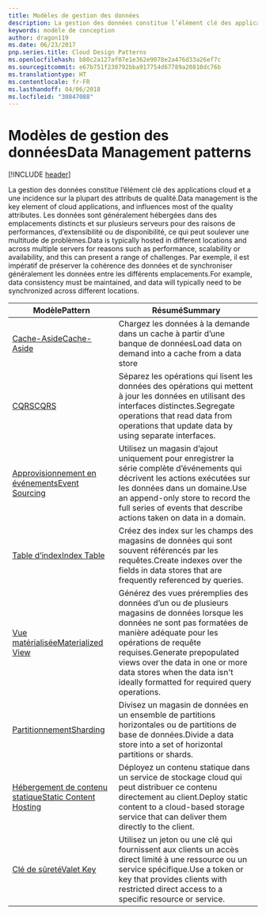 ```yaml
---
title: Modèles de gestion des données
description: La gestion des données constitue l’élément clé des applications cloud et a une incidence sur la plupart des attributs de qualité. Les données sont généralement hébergées dans des emplacements distincts et sur plusieurs serveurs pour des raisons de performances, d’extensibilité ou de disponibilité, ce qui peut soulever une multitude de problèmes. Par exemple, il est impératif de préserver la cohérence des données et de synchroniser généralement les données entre les différents emplacements.
keywords: modèle de conception
author: dragon119
ms.date: 06/23/2017
pnp.series.title: Cloud Design Patterns
ms.openlocfilehash: b80c2a127af07e1e362e9078e2a476d33a26ef7c
ms.sourcegitcommit: e67b751f230792bba917754d67789a20810dc76b
ms.translationtype: HT
ms.contentlocale: fr-FR
ms.lasthandoff: 04/06/2018
ms.locfileid: "30847088"
---
```

# <a name="data-management-patterns"></a><span data-ttu-id="65818-106">Modèles de gestion des données</span><span class="sxs-lookup"><span data-stu-id="65818-106">Data Management patterns</span></span>

[!INCLUDE [header](../../_includes/header.md)]

<span data-ttu-id="65818-107">La gestion des données constitue l’élément clé des applications cloud et a une incidence sur la plupart des attributs de qualité.</span><span class="sxs-lookup"><span data-stu-id="65818-107">Data management is the key element of cloud applications, and influences most of the quality attributes.</span></span> <span data-ttu-id="65818-108">Les données sont généralement hébergées dans des emplacements distincts et sur plusieurs serveurs pour des raisons de performances, d’extensibilité ou de disponibilité, ce qui peut soulever une multitude de problèmes.</span><span class="sxs-lookup"><span data-stu-id="65818-108">Data is typically hosted in different locations and across multiple servers for reasons such as performance, scalability or availability, and this can present a range of challenges.</span></span> <span data-ttu-id="65818-109">Par exemple, il est impératif de préserver la cohérence des données et de synchroniser généralement les données entre les différents emplacements.</span><span class="sxs-lookup"><span data-stu-id="65818-109">For example, data consistency must be maintained, and data will typically need to be synchronized across different locations.</span></span>


|                        <span data-ttu-id="65818-110">Modèle</span><span class="sxs-lookup"><span data-stu-id="65818-110">Pattern</span></span>                         |                                                                  <span data-ttu-id="65818-111">Résumé</span><span class="sxs-lookup"><span data-stu-id="65818-111">Summary</span></span>                                                                  |
|--------------------------------------------------------|-------------------------------------------------------------------------------------------------------------------------------------------|
|            [<span data-ttu-id="65818-112">Cache-Aside</span><span class="sxs-lookup"><span data-stu-id="65818-112">Cache-Aside</span></span>](../cache-aside.md)            |                                            <span data-ttu-id="65818-113">Chargez les données à la demande dans un cache à partir d’une banque de données</span><span class="sxs-lookup"><span data-stu-id="65818-113">Load data on demand into a cache from a data store</span></span>                                             |
|                   [<span data-ttu-id="65818-114">CQRS</span><span class="sxs-lookup"><span data-stu-id="65818-114">CQRS</span></span>](../cqrs.md)                   |                    <span data-ttu-id="65818-115">Séparez les opérations qui lisent les données des opérations qui mettent à jour les données en utilisant des interfaces distinctes.</span><span class="sxs-lookup"><span data-stu-id="65818-115">Segregate operations that read data from operations that update data by using separate interfaces.</span></span>                     |
|         [<span data-ttu-id="65818-116">Approvisionnement en événements</span><span class="sxs-lookup"><span data-stu-id="65818-116">Event Sourcing</span></span>](../event-sourcing.md)         |               <span data-ttu-id="65818-117">Utilisez un magasin d’ajout uniquement pour enregistrer la série complète d’événements qui décrivent les actions exécutées sur les données dans un domaine.</span><span class="sxs-lookup"><span data-stu-id="65818-117">Use an append-only store to record the full series of events that describe actions taken on data in a domain.</span></span>               |
|            [<span data-ttu-id="65818-118">Table d’index</span><span class="sxs-lookup"><span data-stu-id="65818-118">Index Table</span></span>](../index-table.md)            |                         <span data-ttu-id="65818-119">Créez des index sur les champs des magasins de données qui sont souvent référencés par les requêtes.</span><span class="sxs-lookup"><span data-stu-id="65818-119">Create indexes over the fields in data stores that are frequently referenced by queries.</span></span>                          |
|      [<span data-ttu-id="65818-120">Vue matérialisée</span><span class="sxs-lookup"><span data-stu-id="65818-120">Materialized View</span></span>](../materialized-view.md)      | <span data-ttu-id="65818-121">Générez des vues préremplies des données d’un ou de plusieurs magasins de données lorsque les données ne sont pas formatées de manière adéquate pour les opérations de requête requises.</span><span class="sxs-lookup"><span data-stu-id="65818-121">Generate prepopulated views over the data in one or more data stores when the data isn't ideally formatted for required query operations.</span></span> |
|               [<span data-ttu-id="65818-122">Partitionnement</span><span class="sxs-lookup"><span data-stu-id="65818-122">Sharding</span></span>](../sharding.md)               |                                    <span data-ttu-id="65818-123">Divisez un magasin de données en un ensemble de partitions horizontales ou de partitions de base de données.</span><span class="sxs-lookup"><span data-stu-id="65818-123">Divide a data store into a set of horizontal partitions or shards.</span></span>                                     |
| [<span data-ttu-id="65818-124">Hébergement de contenu statique</span><span class="sxs-lookup"><span data-stu-id="65818-124">Static Content Hosting</span></span>](../static-content-hosting.md) |                   <span data-ttu-id="65818-125">Déployez un contenu statique dans un service de stockage cloud qui peut distribuer ce contenu directement au client.</span><span class="sxs-lookup"><span data-stu-id="65818-125">Deploy static content to a cloud-based storage service that can deliver them directly to the client.</span></span>                    |
|              [<span data-ttu-id="65818-126">Clé de sûreté</span><span class="sxs-lookup"><span data-stu-id="65818-126">Valet Key</span></span>](../valet-key.md)              |                 <span data-ttu-id="65818-127">Utilisez un jeton ou une clé qui fournissent aux clients un accès direct limité à une ressource ou un service spécifique.</span><span class="sxs-lookup"><span data-stu-id="65818-127">Use a token or key that provides clients with restricted direct access to a specific resource or service.</span></span>                 |

